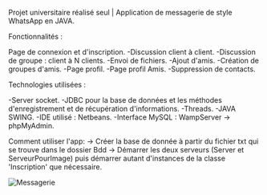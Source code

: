 Projet universitaire réalisé seul | Application de messagerie de style WhatsApp en JAVA.

Fonctionnalités :

Page de connexion et d'inscription.
-Discussion client à client.
-Discussion de groupe : client à N clients.
-Envoi de fichiers.
-Ajout d'amis.
-Création de groupes d'amis.
-Page profil.
-Page profil Amis.
-Suppression de contacts.


Technologies utilisées :

-Server socket.
-JDBC pour la base de données et les méthodes d'enregistrement et de récupération d'informations.
-Threads.
-JAVA SWING.
-IDE utilisé : Netbeans.
-Interface MySQL : WampServer → phpMyAdmin.

Comment utiliser l'app:
→ Créer la base de donnée à partir du fichier txt qui se trouve dans le dossier Bdd
→ Démarrer les deux serveurs (Server et ServeurPourImage) puis démarrer autant d'instances de la classe 'Inscription' que nécessaire.

![Messagerie](https://github.com/Jisse7/Chat-App/assets/105201176/7b51507e-6542-46fe-bee0-3cbb704e45be)

